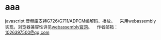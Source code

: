 # aaa
javascript 音频库支持G726/G711/ADPCM编解码、播放。
&nbsp;&nbsp;
采用webassembly实现，浏览器兼容性详见[webassembly官网](https://webassembly.org)。
&nbsp;&nbsp;
作者邮箱：
1026397500@qq.com
